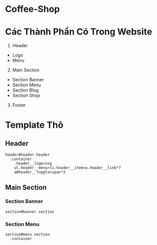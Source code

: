 # Coffee-Shop
# Các Thành Phần Có Trong Website
1. Header
  - Logo
  - Menu
2. Main Section
  - Section Banner
  - Section Menu
  - Section Blog
  - Section Shop
3. Footer


# Template Thô
  ## Header
    header#header.header
      .container
        .header__logo>svg
        ul.header__menu>li.header__item>a.header__link*7
        a#header__toggle>span*3
  ## Main Section
  ### Section Banner
    section#banner.section
  ### Section Menu
    section#menu.section
      .container
